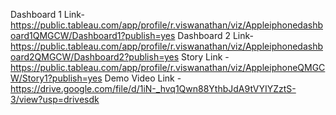 Dashboard 1 Link-https://public.tableau.com/app/profile/r.viswanathan/viz/Appleiphonedashboard1QMGCW/Dashboard1?publish=yes
Dashboard 2 Link-https://public.tableau.com/app/profile/r.viswanathan/viz/Appleiphonedashboard2QMGCW/Dashboard2?publish=yes
Story Link      -https://public.tableau.com/app/profile/r.viswanathan/viz/AppleiphoneQMGCW/Story1?publish=yes
Demo Video Link -https://drive.google.com/file/d/1iN-_hvq1Qwn88YthbJdA9tVYIYZztS-3/view?usp=drivesdk
